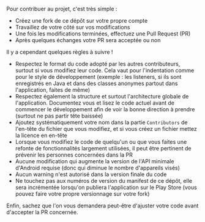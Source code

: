 Pour contribuer au projet, c'est très simple : 

 * Créez une fork de ce dépôt sur votre propre compte
 * Travaillez de votre côté sur vos modifications
 * Une fois les modifications terminées, effectuez une Pull Request (PR)
 * Après quelques échanges votre PR sera acceptée ou non

Il y a cependant quelques règles à suivre !

 * Respectez le format du code adopté par les autres contributeurs, surtout si vous modifiez leur code. Cela vaut pour l'indentation comme pour le style de développement (exemple : les listeners, si ils sont enregistrés en Java et dans des classes anonymes partout dans l'application, faites de même)
 * Respectez également la structure et surtout l'architecture globale de l'application. Documentez vous et lisez le code actuel avant de commencer le développement afin de voir la bonne direction à prendre (surtout ne pas partir tête baissée)
 * Ajoutez systématiquement votre nom dans la partie `Contributors` de l'en-tête du fichier que vous modifiez, et si vous créez un fichier mettez la licence en en-tête
 * Lorsque vous modifiez le code de quelqu'un ou que vous faites une refonte de fonctionnalités largement utilisées, il peut être pertinent de prévenir les personnes concernées dans la PR
 * Aucune modification qui augmente la version de l'API minimale d'Android requise (donc qui diminue le nombre d'appareils visés)
 * Aucun warning n'est autorisé dans la version finale du code
 * Ne touchez pas aux numéros de version du manifest de ce dépôt, elle sera incrémentée lorsqu'on publiera l'application sur le Play Store (vous pouvez faire votre propre versionnage sur votre fork)
 
 Enfin, sachez que l'on vous demandera peut-être d'ajuster votre code avant d'accepter la PR concernée.
